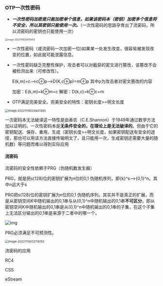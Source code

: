 ### OTP一次性密码

- ***一次性密码加密是只能加密单个信息，如果该密码本（密钥）加密多个信息将不安全，所以其密钥只能使用一次。***（一次性密码的思路孕育出了流密码，所以流密码的密钥也只能使用一次）

<img src="D:\A_import\notes\密码学课程笔记.assets\image-20221119204155402.png" alt="image-20221119204155402" style="zoom:50%;" />

- 一次性密码（或流密码一次加密一位)如果某一处发生改变，很容易被发现改变的位置，如此就可能泄露信息。

- 一次性密码缺乏完整性保护，攻击者可以对截获的密文进行篡改，该篡改不会被检测出来（可修改性）。

  E(k,m)=c-->c⊕p-->D(K,c⊕p)=m⊕p       其中p为攻击者对密文篡改的内容

  加密：E(k,m)=k⊕m=c                解密：D(k,c)=k⊕c=m

- OTP满足完美安全。完美安全的特性：密钥长度>=明文长度


<img src="D:\A_import\notes\密码学课程笔记.assets\image-20221119203447485.png" alt="image-20221119203447485" style="zoom: 67%;" />

一次密码本无法破译这一特性是由香农（C.E.Shannon）于1949年通过数学方法加以证明的。一次性密码本是**无条件安全的，在理论上是无法破译的**。但由于它的密钥配送、保存、重用、生成（密钥长度>=明文长度，如果密钥配送有安全的途径，那也可以用该方法直接传输明文了，且只能用一次，生成密钥还需要大量的随机数）等问题而难以得到实际应用

#### 流密码

流密码的安全性依赖于PRG（伪随机数发生器）

PRG，就是把s(128)位的密钥扩展为n位的0,1 伪随机序列，即{k}^s-->{0,1}^n。其中n远大于s

PRG把s(128)位的密钥扩展为n位的0,1 伪随机序列。其实并不是真正的扩展，而是从密钥空间K中随机输出的0,1串与从{0,1}^n中随机输出的0,1串**不可区分**，即从密钥空间K中随机输出的0,1串是从{0,1}^n中随机输出的0,1串的子集，在这个子集上无法区分输出的0,1串是来源于二者中的哪一个。

![img](https://pic2.zhimg.com/v2-c0316ff67bdaab6411ba67f69d4fb3e1_r.jpg)

PRG必须满足不可预测性。

<img src="D:\A_import\notes\密码学课程笔记.assets\image-20221119202716155.png" alt="image-20221119202716155" style="zoom:67%;" />

流密码的应用

RC4

CSS

eStream
